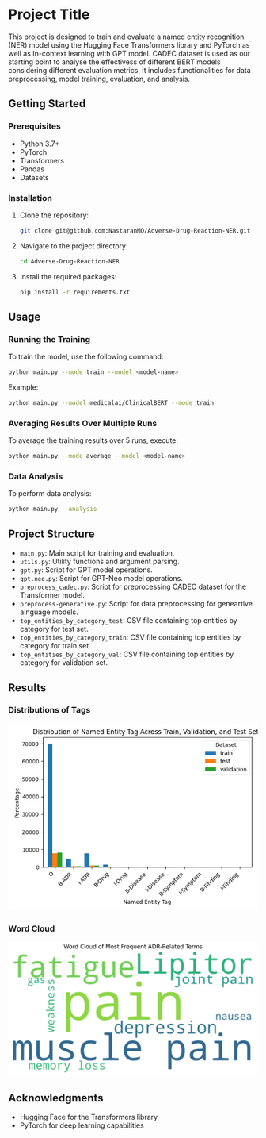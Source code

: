 # Project Title

This project is designed to train and evaluate a named entity recognition (NER) model using the Hugging Face Transformers library and PyTorch as well as In-context learning with GPT model. CADEC dataset is used as our starting point to analyse the effectivess of different BERT models considering different evaluation metrics. It includes functionalities for data preprocessing, model training, evaluation, and analysis.

## Getting Started

### Prerequisites

- Python 3.7+
- PyTorch
- Transformers
- Pandas
- Datasets

### Installation

1. Clone the repository:
   ```bash
   git clone git@github.com:NastaranMO/Adverse-Drug-Reaction-NER.git
   ```

2. Navigate to the project directory:
   ```bash
   cd Adverse-Drug-Reaction-NER
   ```

3. Install the required packages:
   ```bash
   pip install -r requirements.txt
   ```

## Usage

### Running the Training

To train the model, use the following command:
```bash
python main.py --mode train --model <model-name>
```

Example:
```bash
python main.py --model medicalai/ClinicalBERT --mode train
```

### Averaging Results Over Multiple Runs

To average the training results over 5 runs, execute:
```bash
python main.py --mode average --model <model-name>
```

### Data Analysis

To perform data analysis:
```bash
python main.py --analysis
```

## Project Structure

- `main.py`: Main script for training and evaluation.
- `utils.py`: Utility functions and argument parsing.
- `gpt.py`: Script for GPT model operations.
- `gpt.neo.py`: Script for GPT-Neo model operations.
- `preprocess_cadec.py`: Script for preprocessing CADEC dataset for the Transformer model.
- `preprocess-generative.py`: Script for data preprocessing for geneartive alnguage models.
- `top_entities_by_category_test`: CSV file containing top entities by category for test set.
- `top_entities_by_category_train`: CSV file containing top entities by category for train set.
- `top_entities_by_category_val`: CSV file containing top entities by category for validation set.


## Results
### Distributions of Tags
![Alt text](ner_distribution.png)
### Word Cloud 
![Alt text](wordcloud.png)

## Acknowledgments

- Hugging Face for the Transformers library
- PyTorch for deep learning capabilities
